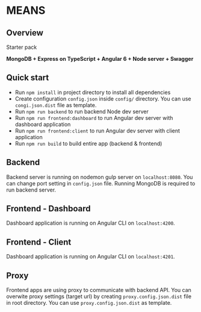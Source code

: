 MEANS
=====

Overview
--------

Starter pack

**MongoDB + Express on TypeScript + Angular 6 + Node server + Swagger**

Quick start
-----------

- Run `npm install` in project directory to install all dependencies
- Create configuration `config.json` inside `config/` directory. You can use `congi.json.dist` file as template.
- Run `npm run backend` to run backend Node dev server
- Run `npm run frontend:dashboard` to run Angular dev server with dashboard application
- Run `npm run frontend:client` to run Angular dev server with client application
- Run `npm run build` to build entire app (backend & frontend)

Backend
-------

Backend server is running on nodemon gulp server on `localhost:8080`. You can change port setting in `config.json` file.
Running MongoDB is required to run backend server.

Frontend - Dashboard
--------------------

Dashboard application is running on Angular CLI on `localhost:4200`.

Frontend - Client
-----------------

Dashboard application is running on Angular CLI on `localhost:4201`.

Proxy
-----

Frontend apps are using proxy to communicate with backend API.
You can overwite proxy settings (target url) by creating `proxy.config.json.dist` file in root directory.
You can use `proxy.config.json.dist` as template.